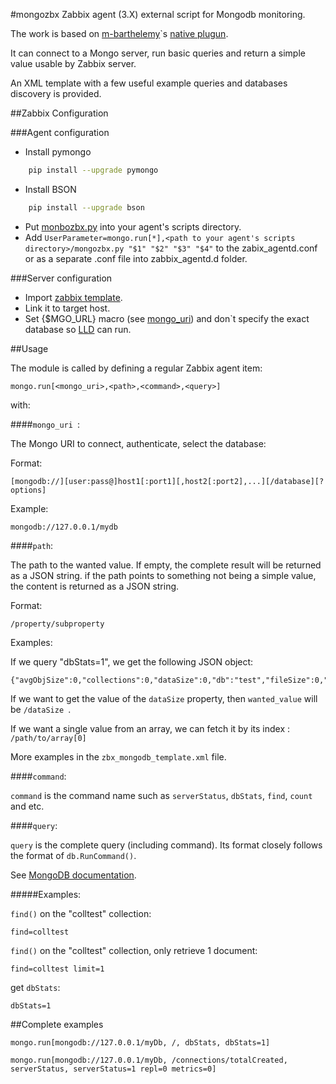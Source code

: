 #mongozbx
Zabbix agent (3.X) external script for Mongodb monitoring.

The work is based on [m-barthelemy](https://github.com/m-barthelemy)`s [native plugun](https://github.com/m-barthelemy/zabbix-mongo-old).

It can connect to a Mongo server, run basic queries and return a simple value usable by Zabbix server.

An XML template with a few useful example queries and databases discovery is provided.


##Zabbix Configuration

###Agent configuration
- Install pymongo
```bash
    pip install --upgrade pymongo
```
- Install BSON
```bash
    pip install --upgrade bson
```
- Put [monbozbx.py](mongozbx.py) into your agent's scripts directory.
- Add ```UserParameter=mongo.run[*],<path to your agent's scripts directory>/mongozbx.py "$1" "$2" "$3" "$4"``` to the  zabix_agentd.conf or as a separate .conf file into zabbix_agentd.d folder.

###Server configuration
- Import [zabbix template](zbx_mongodb_template.xml).
- Link it to target host.
- Set {$MGO_URL} macro (see [mongo_uri](#mongo_uri)) and don`t specify the exact database so [LLD](https://www.zabbix.com/documentation/3.0/manual/discovery/low_level_discovery) can run.

##Usage

The module is called by defining a regular Zabbix agent item:

    mongo.run[<mongo_uri>,<path>,<command>,<query>]

with:

####<a name="mongo_uri"></a>`mongo_uri `:

The Mongo URI to connect, authenticate, select the database:

Format:

    [mongodb://][user:pass@]host1[:port1][,host2[:port2],...][/database][?options]

Example:
    
    mongodb://127.0.0.1/mydb

####`path`:

The path to the wanted value. If empty, the complete result will be returned as a JSON string. if the path points to something not being a simple value, the content is returned as a JSON string.

Format:

    /property/subproperty

Examples:

  If we query "dbStats=1", we get the following JSON object:

    {"avgObjSize":0,"collections":0,"dataSize":0,"db":"test","fileSize":0,"indexSize":0,"indexes":0,"numExtents":0,"objects":0,"ok":1,"storageSize":0}

  If we want to get the value of the `dataSize` property, then `wanted_value` will be `/dataSize `.

  If we want a single value from an array, we can fetch it by its index : `/path/to/array[0]`

More examples in the `zbx_mongodb_template.xml` file.

####`command`:

`command` is the command name such as `serverStatus`, `dbStats`, `find`, `count` and etc.

####`query`: 

`query` is the complete query (including command). Its format closely follows the format of `db.RunCommand()`.

See [MongoDB documentation](https://docs.mongodb.org/manual/reference/command/).

#####Examples:

  `find()` on the "colltest" collection:
  
    find=colltest

  `find()` on the "colltest" collection, only retrieve 1 document:
  
    find=colltest limit=1

  get `dbStats`:
  
    dbStats=1

##Complete examples

    mongo.run[mongodb://127.0.0.1/myDb, /, dbStats, dbStats=1]

    mongo.run[mongodb://127.0.0.1/myDb, /connections/totalCreated, serverStatus, serverStatus=1 repl=0 metrics=0]
